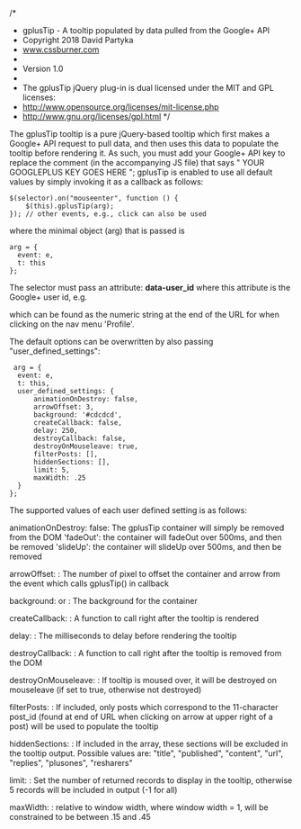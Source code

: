 /*
 * gplusTip - A tooltip populated by data pulled from the Google+ API
 * Copyright 2018 David Partyka
 * www.cssburner.com
 *
 * Version 1.0
 *
 * The gplusTip jQuery plug-in is dual licensed under the MIT and GPL licenses:
 *   http://www.opensource.org/licenses/mit-license.php
 *   http://www.gnu.org/licenses/gpl.html
 */
 
   The gplusTip tooltip is a pure jQuery-based tooltip which first makes a Google+ API request to pull data, and then uses this data to populate the tooltip before rendering it. As such, you must add your Google+ API key to replace the comment (in the accompanying JS file) that says " YOUR GOOGLEPLUS KEY GOES HERE "; gplusTip is enabled to use all default values by simply invoking it as a callback as follows:
    
    $(selector).on("mouseenter", function () {
        $(this).gplusTip(arg);
    }); // other events, e.g., click can also be used
    
where the minimal object (arg) that is passed is 
    
    arg = {
      event: e,
      t: this
    };
 
The selector must pass an attribute: **data-user_id**
where this attribute is the Google+ user id, e.g. <div data-user_id="102463414105368446603"></div>

which can be found as the numeric string at the end of the URL for when clicking on the nav menu 'Profile'. 
 
The default options can be overwritten by also passing "user_defined_settings":

     arg = {
      event: e,
      t: this,
      user_defined_settings: {
          animationOnDestroy: false,
          arrowOffset: 3,
          background: '#cdcdcd',
          createCallback: false,
          delay: 250,
          destroyCallback: false,
          destroyOnMouseleave: true,
          filterPosts: [],
          hiddenSections: [],
          limit: 5,
          maxWidth: .25
      }
    };
   
    
The supported values of each user defined setting is as follows:

animationOnDestroy:
    false: The gplusTip container will simply be removed from the DOM
    'fadeOut': the container will fadeOut over 500ms, and then be removed
    'slideUp': the container will slideUp over 500ms, and then be removed

arrowOffset:
    <number>: The number of pixel to offset the container and arrow from the event which calls gplusTip() in callback
  
background:
    <color> or <image>: The background for the container
  
createCallback:
    <function>: A function to call right after the tooltip is rendered
  
delay:
    <number>: The milliseconds to delay before rendering the tooltip

destroyCallback:
    <function>: A function to call right after the tooltip is removed from the DOM

destroyOnMouseleave:
    <boolean>: If tooltip is moused over, it will be destroyed on mouseleave (if set to true, otherwise not destroyed)

filterPosts:
    <array>: If included, only posts which correspond to the 11-character post_id (found at end of URL when clicking on arrow at upper right of a post) will be used to populate the tooltip

hiddenSections:
    <array>: If included in the array, these sections will be excluded in the tooltip output. Possible values are: "title", "published", "content", "url", "replies", "plusones", "resharers"

limit:
  <number>: Set the number of returned records to display in the tooltip, otherwise 5 records will be included in output (-1 for all)

maxWidth:
    <number>: relative to window width, where window width = 1, will be constrained to be between .15 and .45

